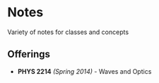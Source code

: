 # Notes #

Variety of notes for classes and concepts

## Offerings ##
- **PHYS 2214** *(Spring 2014)* - Waves and Optics
